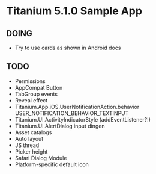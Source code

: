 # Titanium 5.1.0 Sample App

## DOING

- Try to use cards as shown in Android docs

## TODO

- Permissions
- AppCompat Button
- TabGroup events
- Reveal effect
- Titanium.App.iOS.UserNotificationAction.behavior USER_NOTIFICATION_BEHAVIOR_TEXTINPUT
- Titanium.UI.ActivityIndicatorStyle (addEventListener?!)
- Titanium.UI.AlertDialog input dingen
- Asset catalogs
- Auto layout
- JS thread
- Picker height
- Safari Dialog Module
- Platform-specific default icon
